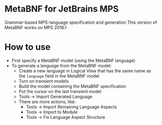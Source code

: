 # MetaBNF for JetBrains MPS
Grammar-based MPS-language specification and generation
This version of MetaBNF works on MPS 2018.1

# How to use
- First specify a MetaBNF model (using the MetaBNF language)
- To generate a language from the MetaBNF model:
    - Create a new language in Logical View that has the same name as the `language` field in the MetaBNF model
    - Turn on transient models
    - Build the model containing the MetaBNF specification
    - Put the cursor on the last transient model
    - Tools -> Import Generated Language
    - There are more actions, like:
        - Tools -> Import Remaining Language Aspects
        - Tools -> Import to Module
        - Tools -> Fix Language Aspect Structure
